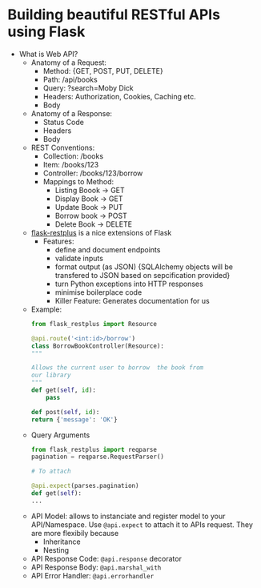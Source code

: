 # Building beautiful RESTful APIs using Flask

- What is Web API?
	- Anatomy of a Request:
		- Method: {GET, POST, PUT, DELETE}
		- Path: /api/books
		- Query: ?search=Moby Dick
		- Headers: Authorization, Cookies, Caching etc.
		- Body
	- Anatomy of a Response:
		- Status Code
		- Headers
		- Body 
	- REST Conventions:
		- Collection: /books
		- Item: /books/123
		- Controller: /books/123/borrow
		- Mappings to Method:
			- Listing Boook -> GET
			- Display Book -> GET
			- Update Book -> PUT
			- Borrow book -> POST
			- Delete Book -> DELETE
	- [flask-restplus](https://github.com/noirbizarre/flask-restplus) is a nice extensions of Flask
		- Features:
			- define and document endpoints
			- validate inputs
			- format output (as JSON) {SQLAlchemy objects will be transfered to JSON based on sepcification provided}
			- turn Python exceptions into HTTP responses
			- minimise boilerplace code
			- Killer Feature: Generates documentation for us
	- Example:
		```python
		from flask_restplus import Resource

		@api.route('<int:id>/borrow')
		class BorrowBookController(Resource):
		"""

		Allows the current user to borrow  the book from
		our library
		"""
		def get(self, id):
			pass

		def post(self, id):
		return {'message': 'OK'}


		```
	- Query Arguments
		```python
		from flask_restplus import reqparse
		pagination = reqparse.RequestParser()

		# To attach 

		@api.expect(parses.pagination)
		def get(self):
		...
		```
	- API Model: allows to instanciate and register model to your API/Namespace. Use `@api.expect` to attach it to APIs request. They are more flexibily because
		- Inheritance
		- Nesting
	- API Response Code: `@api.response` decorator 
	- API Response Body: `@api.marshal_with`
	- API Error Handler: `@api.errorhandler`
